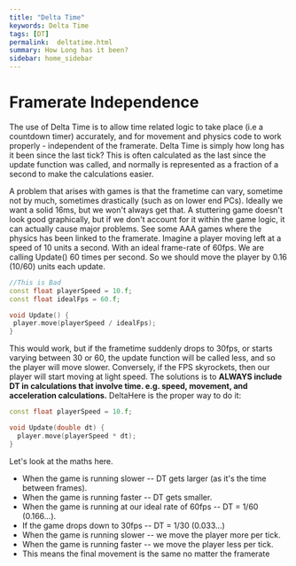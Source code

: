 ```yaml
---
title: "Delta Time"
keywords: Delta Time
tags: [DT]
permalink:  deltatime.html
summary: How Long has it been?
sidebar: home_sidebar
---
```

# Framerate Independence
The use of Delta Time is to allow time related logic to take place (i.e a countdown timer) accurately, and for movement and physics code to work properly - independent of the framerate. Delta Time is simply how long has it been since the last tick? This is often calculated as the last since the update function was called, and normally is represented as a fraction of a second to make the calculations easier.

A problem that arises with games is that the frametime can vary, sometime not by much, sometimes drastically (such as on lower end PCs). Ideally we want a solid 16ms, but we won't always get that. A stuttering game doesn't look good graphically, but if we don't account for it within the game logic, it can actually cause major problems. See some AAA games where the physics has been linked to the framerate. Imagine a player moving left at a speed of 10 units a second. With an ideal frame-rate of 60fps. We are calling Update() 60 times per second. So we should move the player by 0.16 (10/60) units each update. 


```cpp
//This is Bad
const float playerSpeed = 10.f;
const float idealFps = 60.f;

void Update() {
 player.move(playerSpeed / idealFps);
}
```

This would work, but if the frametime suddenly drops to 30fps, or starts varying between 30 or 60, the update function will be called less, and so the player will move slower. Conversely, if the FPS skyrockets, then our player will start moving at light speed. The solutions is to **ALWAYS include DT in calculations that involve time. e.g. speed, movement, and acceleration calculations.** DeltaHere is the proper way to do it:

```cpp
const float playerSpeed = 10.f;

void Update(double dt) {
  player.move(playerSpeed * dt);
}

```

Let's look at the maths here.
* When the game is running slower -- DT gets larger (as it's the time between frames). 
* When the game is running faster -- DT gets smaller.
* When the game is running at our ideal rate of 60fps -- DT = 1/60 (0.166...).
* If the game drops down to 30fps -- DT = 1/30 (0.033...)
* When the game is running slower  --  we move the player more per tick.
* When the game is running faster  --  we move the player less per tick.
* This means the final movement is the same no matter the framerate